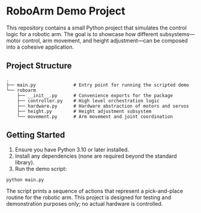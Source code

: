# RoboArm Demo Project

This repository contains a small Python project that simulates the control logic for a robotic arm. The goal is to showcase how different subsystems—motor control, arm movement, and height adjustment—can be composed into a cohesive application.

## Project Structure

```
.
├── main.py              # Entry point for running the scripted demo
└── roboarm
    ├── __init__.py      # Convenience exports for the package
    ├── controller.py    # High level orchestration logic
    ├── hardware.py      # Hardware abstraction of motors and servos
    ├── height.py        # Height adjustment subsystem
    └── movement.py      # Arm movement and joint coordination
```

## Getting Started

1. Ensure you have Python 3.10 or later installed.
2. Install any dependencies (none are required beyond the standard library).
3. Run the demo script:

```bash
python main.py
```

The script prints a sequence of actions that represent a pick-and-place routine for the robotic arm. This project is designed for testing and demonstration purposes only; no actual hardware is controlled.
